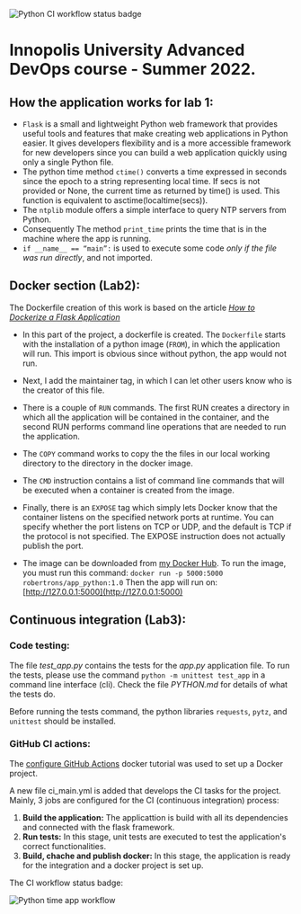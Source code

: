 ![Python CI workflow status badge](https://github.com/RobertronS/labsDevOpsMasterProgram/actions/workflows/ci_main.yml/badge.svg)

# Innopolis University Advanced DevOps course - Summer 2022.
## How the application works for lab 1:

- `Flask` is a small and lightweight Python web framework that provides useful tools and  features that make creating web applications in Python easier. It gives developers flexibility and is a more accessible framework for new developers since you can build a web application quickly using only a single Python file.
- The python time method `ctime()` converts a time expressed in seconds since the epoch to a string representing local time. If secs is not provided or None, the current time as returned by time() is used. This function is equivalent to asctime(localtime(secs)).
- The `ntplib` module offers a simple interface to query NTP servers from Python. 
- Consequently The method `print_time` prints the time that is in the machine where the app is running.
- `if __name__ == “main”:` is used to execute some code *only if the file was run directly*, and not imported. 

## Docker section (Lab2):

The Dockerfile creation of this work is based on the article [<em> How to Dockerize a Flask Application </em>](https://www.freecodecamp.org/news/how-to-dockerize-a-flask-app/)

- In this part of the project, a dockerfile is created. The `Dockerfile` starts with the installation of a python image (`FROM`), in which the application will run. This import is obvious since without python, the app would not run. 
- Next, I add the maintainer tag, in which I can let other users know who is the creator of this file. 
- There is a couple of `RUN` commands. The first RUN creates a directory in which all the application will be contained in the container, and the second RUN performs command line operations that are needed to run the application. 
- The `COPY` command works to copy the the files in our local working directory to the directory in the docker image.
- The `CMD` instruction contains a list of command line commands that will be executed when a container is created from the image. 
- Finally, there is an `EXPOSE` tag which simply lets Docker know that the container listens on the specified network ports at runtime. You can specify whether the port listens on TCP or UDP, and the default is TCP if the protocol is not specified. The EXPOSE instruction does not actually publish the port.

- The image can be downloaded from [my Docker Hub](https://hub.docker.com/r/robertrons/app_python/tags). To run the image, you must run this command: `docker run -p 5000:5000  robertrons/app_python:1.0` Then the app will run on: [http://127.0.0.1:5000](http://127.0.0.1:5000)

## Continuous integration (Lab3):

### Code testing:

The file *test_app.py* contains the tests for the *app.py* application file. To run the tests, please use the command `python -m unittest test_app` in a command line interface (cli). Check the file *PYTHON.md* for details of what the tests do.

Before running the tests command, the python libraries `requests`, `pytz`, and `unittest` should be installed.

### GitHub CI actions:

The [configure GitHub Actions](https://docs.docker.com/ci-cd/github-actions/) docker tutorial was used to set up a Docker project.

A new file ci_main.yml is added that develops the CI tasks for the project. Mainly, 3 jobs are configured for the CI (continuous integration) process:

1. **Build the application:** The applicattion is build with all its dependencies and connected with the flask framework.
2. **Run tests:** In this stage, unit tests are executed to test the application's correct functionalities.
3. **Build, chache and publish docker:** In this stage, the application is ready for the integration and a docker project is set up. 

The CI workflow status badge:

![Python time app workflow](https://github.com/RobertronS/labsDevOpsMasterProgram/actions/workflows/ci_main.yml/badge.svg)